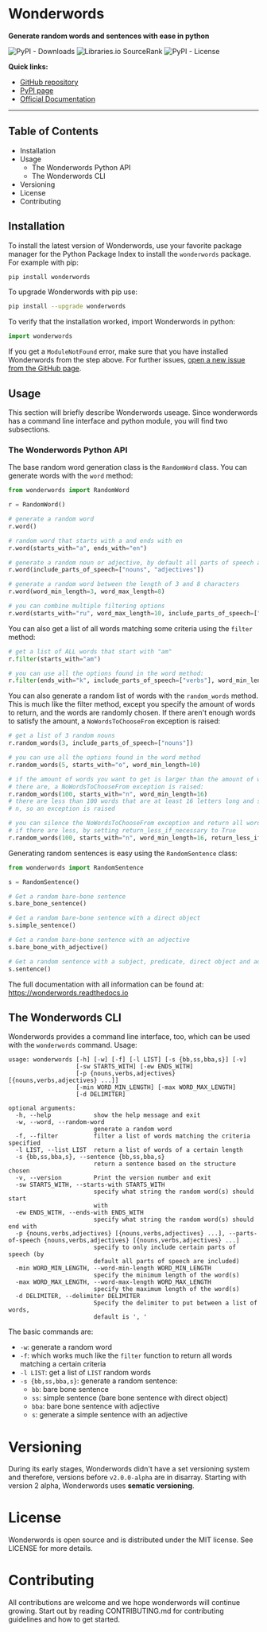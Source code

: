 # Wonderwords

**Generate random words and sentences with ease in python**

![PyPI - Downloads](https://img.shields.io/pypi/dm/wonderwords?style=for-the-badge)
![Libraries.io SourceRank](https://img.shields.io/librariesio/sourcerank/pypi/wonderwords?style=for-the-badge)
![PyPI - License](https://img.shields.io/pypi/l/wonderwords?style=for-the-badge)

**Quick links:**

 * [GitHub repository](https://github.com/mrmaxguns/wonderwordsmodule)
 * [PyPI page](https://pypi.org/project/wonderwords)
 * [Official Documentation](https://wonderwords.readthedocs.io)

***

## Table of Contents

* Installation
* Usage
  * The Wonderwords Python API
  * The Wonderwords CLI
* Versioning
* License
* Contributing

## Installation

To install the latest version of Wonderwords, use your favorite package manager
for the Python Package Index to install the ``wonderwords`` package. For example
with pip:

```bash
pip install wonderwords
```

To upgrade Wonderwords with pip use:

```bash
pip install --upgrade wonderwords
```

To verify that the installation worked, import Wonderwords in python:

```python
import wonderwords
```

If you get a `ModuleNotFound` error, make sure that you have installed
Wonderwords from the step above. For further issues,
[open a new issue from the GitHub page](https://github.com/mrmaxguns/wonderwordsmodule/issues/new/choose).

## Usage

This section will briefly describe Wonderwords useage. Since wonderwords has
a command line interface and python module, you will find two subsections.

### The Wonderwords Python API

The base random word generation class is the `RandomWord` class. You can
generate words with the `word` method:

```python
from wonderwords import RandomWord

r = RandomWord()

# generate a random word
r.word()

# random word that starts with a and ends with en
r.word(starts_with="a", ends_with="en")

# generate a random noun or adjective, by default all parts of speech are included
r.word(include_parts_of_speech=["nouns", "adjectives"])

# generate a random word between the length of 3 and 8 characters
r.word(word_min_length=3, word_max_length=8)

# you can combine multiple filtering options
r.word(starts_with="ru", word_max_length=10, include_parts_of_speech=["verbs"])
```

You can also get a list of all words matching some criteria using the `filter`
method:

```python
# get a list of ALL words that start with "am"
r.filter(starts_with="am")

# you can use all the options found in the word method:
r.filter(ends_with="k", include_parts_of_speech=["verbs"], word_min_length=4)
```

You can also generate a random list of words with the `random_words` method.
This is much like the filter method, except you specify the amount of words
to return, and the words are randomly chosen. If there aren't enough words to
satisfy the amount, a `NoWordsToChooseFrom` exception is raised:

```python
# get a list of 3 random nouns
r.random_words(3, include_parts_of_speech=["nouns"])

# you can use all the options found in the word method
r.random_words(5, starts_with="o", word_min_length=10)

# if the amount of words you want to get is larger than the amount of words
# there are, a NoWordsToChooseFrom exception is raised:
r.random_words(100, starts_with="n", word_min_length=16)
# there are less than 100 words that are at least 16 letters long and start with
# n, so an exception is raised

# you can silence the NoWordsToChooseFrom exception and return all words even
# if there are less, by setting return_less_if_necessary to True
r.random_words(100, starts_with="n", word_min_length=16, return_less_if_necessary=True)
```

Generating random sentences is easy using the `RandomSentence` class:

```python
from wonderwords import RandomSentence

s = RandomSentence()

# Get a random bare-bone sentence
s.bare_bone_sentence()

# Get a random bare-bone sentence with a direct object
s.simple_sentence()

# Get a random bare-bone sentence with an adjective
s.bare_bone_with_adjective()

# Get a random sentence with a subject, predicate, direct object and adjective
s.sentence()
```

The full documentation with all information can be found at:
https://wonderwords.readthedocs.io

## The Wonderwords CLI

Wonderwords provides a command line interface, too, which can be used with the
`wonderwords` command. Usage:

```
usage: wonderwords [-h] [-w] [-f] [-l LIST] [-s {bb,ss,bba,s}] [-v]
                   [-sw STARTS_WITH] [-ew ENDS_WITH]
                   [-p {nouns,verbs,adjectives} [{nouns,verbs,adjectives} ...]]
                   [-min WORD_MIN_LENGTH] [-max WORD_MAX_LENGTH]
                   [-d DELIMITER]

optional arguments:
  -h, --help            show the help message and exit
  -w, --word, --random-word
                        generate a random word
  -f, --filter          filter a list of words matching the criteria specified
  -l LIST, --list LIST  return a list of words of a certain length
  -s {bb,ss,bba,s}, --sentence {bb,ss,bba,s}
                        return a sentence based on the structure chosen
  -v, --version         Print the version number and exit
  -sw STARTS_WITH, --starts-with STARTS_WITH
                        specify what string the random word(s) should start
                        with
  -ew ENDS_WITH, --ends-with ENDS_WITH
                        specify what string the random word(s) should end with
  -p {nouns,verbs,adjectives} [{nouns,verbs,adjectives} ...], --parts-of-speech {nouns,verbs,adjectives} [{nouns,verbs,adjectives} ...]
                        specify to only include certain parts of speech (by
                        default all parts of speech are included)
  -min WORD_MIN_LENGTH, --word-min-length WORD_MIN_LENGTH
                        specify the minimum length of the word(s)
  -max WORD_MAX_LENGTH, --word-max-length WORD_MAX_LENGTH
                        specify the maximum length of the word(s)
  -d DELIMITER, --delimiter DELIMITER
                        Specify the delimiter to put between a list of words,
                        default is ', '
```

The basic commands are:

  * `-w`: generate a random word
  * `-f`: which works much like the `filter` function to return all words matching
    a certain criteria
  * `-l LIST`: get a list of `LIST` random words
  * `-s {bb,ss,bba,s}`: generate a random sentence:
    * `bb`: bare bone sentence
    * `ss`: simple sentence (bare bone sentence with direct object)
    * `bba`: bare bone sentence with adjective
    * `s`: generate a simple sentence with an adjective

# Versioning

During its early stages, Wonderwords didn't have a set versioning system and
therefore, versions before `v2.0.0-alpha` are in disarray. Starting with version
2 alpha, Wonderwords uses **sematic versioning**.

# License

Wonderwords is open source and is distributed under the MIT license. See LICENSE
for more details.

# Contributing

All contributions are welcome and we hope wonderwords will continue growing.
Start out by reading CONTRIBUTING.md for contributing guidelines and how to get
started.
